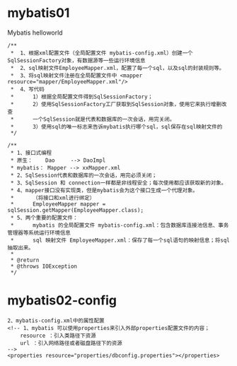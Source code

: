 # mybatis01
Mybatis helloworld


    /**
     *  1、根据xml配置文件（全局配置文件 mybatis-config.xml）创建一个SqlSessionFactory对象，有数据源等一些运行环境信息
     *  2、sql映射文件EmployeeMapper.xml，配置了每一个sql，以及sql的封装规则等。
     *  3、将sql映射文件注册在全局配置文件中 <mapper resource="mapper/EmployeeMapper.xml"/>
     *  4、写代码
     *      1）根据全局配置文件得到SqlSessionFactory；
     *      2）使用SqlSessionFactory工厂获取到SqlSession对象，使用它来执行增删改查
     *      一个SqlSession就是代表和数据库的一次会话，用完关闭。
     *      3）使用sql的唯一标志来告诉mybatis执行哪个sql，sql保存在sql映射文件的
     */

    /**
     * 1、接口式编程
     * 原生：    Dao     --> DaoImpl
     * mybatis： Mapper --> xxMapper.xml
     * 2、SqlSession代表和数据库的一次会话，用完必须关闭；
     * 3、SqlSession 和 connection一样都是非线程安全；每次使用都应该获取新的对象。
     * 4、mapper接口没有实现类，但是mybatis会为这个接口生成一个代理对象。
     *      （将接口和xml进行绑定）
     *      EmployeeMapper mapper = sqlSession.getMapper(EmployeeMapper.class);
     * 5、两个重要的配置文件：
     *      mybatis 的全局配置文件 mybatis-config.xml：包含数据库连接池信息、事务管理器等系统运行环境信息
     *      sql 映射文件 EmployeeMapper.xml：保存了每一个sql语句的映射信息；将sql 抽取出来。
     *
     * @return
     * @throws IOException
     */

# mybatis02-config
    2、mybatis-config.xml中的属性配置
    <!-- 1、mybatis 可以使用properties来引入外部properties配置文件的内容；
        resource ：引入类路径下资源
        url ：引入网络路径或者磁盘路径下的资源
    -->
    <properties resource="properties/dbconfig.properties"></properties>
